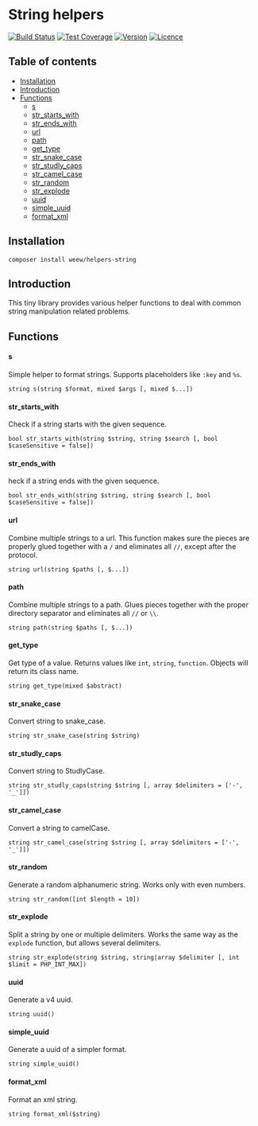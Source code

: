 # String helpers

[![Build Status](https://img.shields.io/travis/weew/helpers-string.svg)](https://travis-ci.org/weew/helpers-string)
[![Test Coverage](https://img.shields.io/coveralls/weew/helpers-string.svg)](https://coveralls.io/github/weew/helpers-string)
[![Version](https://img.shields.io/packagist/v/weew/helpers-string.svg)](https://packagist.org/packages/weew/helpers-string)
[![Licence](https://img.shields.io/packagist/l/weew/helpers-string.svg)](https://packagist.org/packages/weew/helpers-string)

## Table of contents

- [Installation](#installation)
- [Introduction](#introduction)
- [Functions](#functions)
    - [s](#s)
    - [str_starts_with](#str_starts_with)
    - [str_ends_with](#str_ends_with)
    - [url](#url)
    - [path](#path)
    - [get_type](#get_type)
    - [str_snake_case](#str_snake_case)
    - [str_studly_caps](#str_studly_caps)
    - [str_camel_case](#str_camel_case)
    - [str_random](#str_random)
    - [str_explode](#str_explode)
    - [uuid](#uuid)
    - [simple_uuid](#simple_uuid)
    - [format_xml](#format_xml)

## Installation

`composer install weew/helpers-string`

## Introduction

This tiny library provides various helper functions to deal with common string manipulation related problems.

## Functions

#### s

Simple helper to format strings. Supports placeholders like `:key` and `%s`.

`string s(string $format, mixed $args [, mixed $...])`

#### str\_starts\_with

Check if a string starts with the given sequence.

`bool str_starts_with(string $string, string $search [, bool $caseSensitive = false])`

#### str\_ends\_with

heck if a string ends with the given sequence.

`bool str_ends_with(string $string, string $search [, bool $caseSensitive = false])`

#### url

Combine multiple strings to a url. This function makes sure the pieces are properly glued together with a `/` and eliminates all `//`, except after the protocol.

`string url(string $paths [, $...])`

#### path

Combine multiple strings to a path. Glues pieces together with the proper directory separator and eliminates all `//` or `\\`.

`string path(string $paths [, $...])`

#### get\_type

Get type of a value. Returns values like `int`, `string`, `function`. Objects will return its class name.

`string get_type(mixed $abstract)`

#### str\_snake\_case

Convert string to snake_case.

`string str_snake_case(string $string)`

#### str\_studly\_caps

Convert string to StudlyCase.

`string str_studly_caps(string $string [, array $delimiters = ['-', '_']])`

#### str\_camel\_case

Convert a string to camelCase.

`string str_camel_case(string $string [, array $delimiters = ['-', '_']])`

#### str\_random

Generate a random alphanumeric string. Works only with even numbers.

`string str_random([int $length = 10])`

#### str\_explode

Split a string by one or multiple delimiters. Works the same way as the `explode` function, but allows several delimiters.

`string str_explode(string $string, string|array $delimiter [, int $limit = PHP_INT_MAX])`

#### uuid

Generate a v4 uuid.

`string uuid()`

#### simple\_uuid

Generate a uuid of a simpler format.

`string simple_uuid()`

#### format\_xml

Format an xml string.

`string format_xml($string)`
